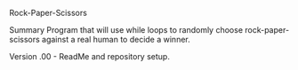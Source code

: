 Rock-Paper-Scissors

Summary
Program that will use while loops to randomly choose rock-paper-scissors
against a real human to decide a winner.

Version
.00 - ReadMe and repository setup.